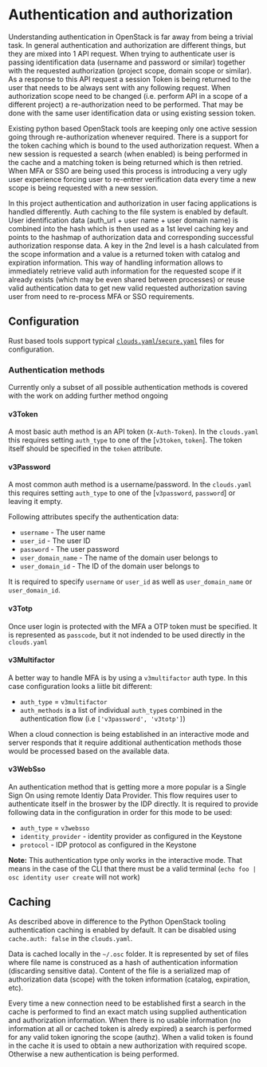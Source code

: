 # Authentication and authorization

Understanding authentication in OpenStack is far away from being a trivial
task. In general authentication and authorization are different things, but
they are mixed into 1 API request. When trying to authenticate user is passing
identification data (username and password or similar) together with the
requested authorization (project scope, domain scope or similar). As a response
to this API request a session Token is being returned to the user that needs to
be always sent with any following request. When authorization scope need to be
changed (i.e. perform API in a scope of a different project) a re-authorization
need to be performed. That may be done with the same user identification data
or using existing session token.

Existing python based OpenStack tools are keeping only one active session going
through re-authorization whenever required. There is a support for the token
caching which is bound to the used authorization request. When a new session is
requested a search (when enabled) is being performed in the cache and a
matching token is being returned which is then retried. When MFA or SSO are
being used this process is introducing a very ugly user experience forcing user
to re-entrer verification data every time a new scope is being requested with a
new session.

In this project authentication and authorization in user facing applications is
handled differently. Auth caching to the file system is enabled by default.
User identification data (auth_url + user name + user domain name) is combined
into the hash which is then used as a 1st level caching key and points to the
hashmap of authorization data and corresponding successful authorization
response data. A key in the 2nd level is a hash calculated from the scope
information and a value is a returned token with catalog and expiration
information. This way of handling information allows to immediately retrieve
valid auth information for the requested scope if it already exists (which may
be even shared between processes) or reuse valid authentication data to get new
valid requested authorization saving user from need to re-process MFA or SSO
requirements.

## Configuration

Rust based tools support typical
[`clouds.yaml`/`secure.yaml`](https://docs.openstack.org/openstacksdk/latest/user/config/configuration.html)
files for configuration.

### Authentication methods

Currently only a subset of all possible authentication methods is covered with
the work on adding further method ongoing

#### v3Token

A most basic auth method is an API token (`X-Auth-Token`). In the `clouds.yaml`
this requires setting `auth_type` to one of the [`v3token`, `token`]. The token
itself should be specified in the `token` attribute.

#### v3Password

A most common auth method is a username/password. In the `clouds.yaml` this
requires setting `auth_type` to one of the [`v3password`, `password`] or
leaving it empty.

Following attributes specify the authentication data:

- `username` - The user name
- `user_id` - The user ID
- `password` - The user password
- `user_domain_name` - The name of the domain user belongs to
- `user_domain_id` - The ID of the domain user belongs to

It is required to specify `username` or `user_id` as well as `user_domain_name`
or `user_domain_id`.


#### v3Totp

Once user login is protected with the MFA a OTP token must be specified. It is
represented as `passcode`, but it not indended to be used directly in the `clouds.yaml`

#### v3Multifactor

A better way to handle MFA is by using a `v3multifactor` auth type. In this
case configuration looks a liitle bit different:

- `auth_type` = `v3multifactor`
- `auth_methods` is a list of individual `auth_type`s combined in the
authentication flow (i.e `['v3password', 'v3totp']`)

When a cloud connection is being established in an interactive mode and server
responds that it require additional authentication methods those would be
processed based on the available data.

#### v3WebSso

An authentication method that is getting more a more popular is a Single Sign
On using remote Identiy Data Provider. This flow requires user to authenticate
itself in the broswer by the IDP directly. It is required to provide following
data in the configuration in order for this mode to be used:

- `auth_type` = `v3websso`
- `identity_provider` - identity provider as configured in the Keystone
- `protocol` - IDP protocol as configured in the Keystone

**Note:** This authentication type only works in the interactive mode. That
means in the case of the CLI that there must be a valid terminal (`echo foo |
osc identity user create` will not work)

## Caching

As described above in difference to the Python OpenStack tooling authentication
caching is enabled by default. It can be disabled using `cache.auth: false` in
the `clouds.yaml`.

Data is cached locally in the `~/.osc` folder. It is represented by set of
files where file name is construced as a hash of authentication information
(discarding sensitive data). Content of the file is a serialized map of
authorization data (scope) with the token information (catalog, expiration,
etc).

Every time a new connection need to be established first a search in the cache
is performed to find an exact match using supplied authentication and
authorization information. When there is no usable information (no information
at all or cached token is alredy expired) a search is performed for any valid
token ignoring the scope (authz). When a valid token is found in the cache it
is used to obtain a new authorization with required scope. Otherwise a new
authentication is being performed.
